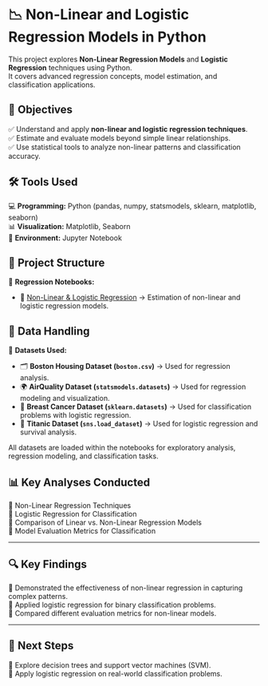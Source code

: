 # 📉 Non-Linear and Logistic Regression Models in Python  

This project explores **Non-Linear Regression Models** and **Logistic Regression** techniques using Python.  
It covers advanced regression concepts, model estimation, and classification applications.

## 🎯 Objectives  

✅ Understand and apply **non-linear and logistic regression techniques**.  
✅ Estimate and evaluate models beyond simple linear relationships.  
✅ Use statistical tools to analyze non-linear patterns and classification accuracy.  

## 🛠 Tools Used  

💻 **Programming:** Python (pandas, numpy, statsmodels, sklearn, matplotlib, seaborn)  
📊 **Visualization:** Matplotlib, Seaborn  
📓 **Environment:** Jupyter Notebook  

## 📂 Project Structure  

📌 **Regression Notebooks:**  
- 📖 [Non-Linear & Logistic Regression](https://github.com/JoseAuza99/data-analytics-portfolio/blob/main/NonLinear_Regression/Lab%203.3%20Estimaci%C3%B3n%20modelos%20de%20regresi%C3%B3n%20no%20lineal%20y%20log%C3%ADstica%20en%20Python.ipynb) → Estimation of non-linear and logistic regression models.  

## 📌 Data Handling  
📂 **Datasets Used:**  
- 🗂 **Boston Housing Dataset (`boston.csv`)** → Used for regression analysis.  
- 🌍 **AirQuality Dataset (`statsmodels.datasets`)** → Used for regression modeling and visualization.  
- 🏥 **Breast Cancer Dataset (`sklearn.datasets`)** → Used for classification problems with logistic regression.  
- 🚢 **Titanic Dataset (`sns.load_dataset`)** → Used for logistic regression and survival analysis.  

All datasets are loaded within the notebooks for exploratory analysis, regression modeling, and classification tasks.


## 📊 Key Analyses Conducted  
🔹 Non-Linear Regression Techniques  
🔹 Logistic Regression for Classification  
🔹 Comparison of Linear vs. Non-Linear Regression Models  
🔹 Model Evaluation Metrics for Classification  

---

## 🔍 Key Findings  
🔹 Demonstrated the effectiveness of non-linear regression in capturing complex patterns.  
🔹 Applied logistic regression for binary classification problems.  
🔹 Compared different evaluation metrics for non-linear models.  

---

## 📌 Next Steps  

🔹 Explore decision trees and support vector machines (SVM).  
🔹 Apply logistic regression on real-world classification problems.  

